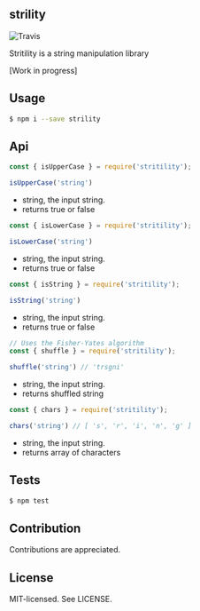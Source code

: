 strility
--
![Travis](https://travis-ci.org/bjarneo/strility.svg?branch=master)

Stritility is a string manipulation library

[Work in progress]

Usage
--

```bash
$ npm i --save strility
```

Api
--
```js
const { isUpperCase } = require('stritility');

isUpperCase('string')
```
* string, the input string. 
* returns true or false

```js
const { isLowerCase } = require('stritility');

isLowerCase('string')
```
* string, the input string. 
* returns true or false

```js
const { isString } = require('stritility');

isString('string')
```
* string, the input string. 
* returns true or false

```js
// Uses the Fisher-Yates algorithm
const { shuffle } = require('stritility');

shuffle('string') // 'trsgni'
```
* string, the input string. 
* returns shuffled string

```js
const { chars } = require('stritility');

chars('string') // [ 's', 'r', 'i', 'n', 'g' ]
```
* string, the input string. 
* returns array of characters

Tests
--
```bash
$ npm test
```

Contribution
--
Contributions are appreciated.

License
--
MIT-licensed. See LICENSE.
